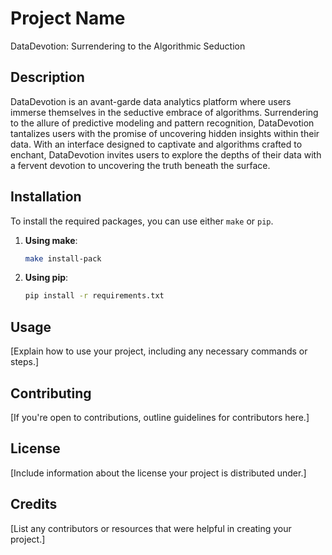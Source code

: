 # Project Name
DataDevotion: Surrendering to the Algorithmic Seduction

## Description
DataDevotion is an avant-garde data analytics platform where users immerse themselves in the seductive embrace of algorithms. Surrendering to the allure of predictive modeling and pattern recognition, DataDevotion tantalizes users with the promise of uncovering hidden insights within their data. With an interface designed to captivate and algorithms crafted to enchant, DataDevotion invites users to explore the depths of their data with a fervent devotion to uncovering the truth beneath the surface.

## Installation
To install the required packages, you can use either `make` or `pip`.

1. **Using make**:
    ```bash
    make install-pack
    ```

2. **Using pip**:
    ```bash
    pip install -r requirements.txt
    ```

## Usage
[Explain how to use your project, including any necessary commands or steps.]

## Contributing
[If you're open to contributions, outline guidelines for contributors here.]

## License
[Include information about the license your project is distributed under.]

## Credits
[List any contributors or resources that were helpful in creating your project.]
